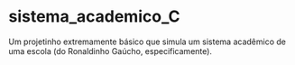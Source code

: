 # sistema_academico_C
Um projetinho extremamente básico que simula um sistema acadêmico de uma escola (do Ronaldinho Gaúcho, especificamente).
